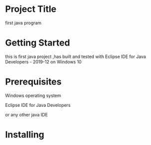# Project Title
first java program

# Getting Started

this is first java project ,has built and tested with Eclipse IDE for Java Developers - 2019-12
on Windows 10

# Prerequisites

Windows operating system

Eclipse IDE for Java Developers

or any other java IDE



# Installing

# 

#

#
